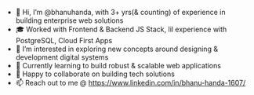 - 👋 Hi, I’m @bhanuhanda, with 3+ yrs(& counting) of experience in building enterprise web solutions
- 🎓 Worked with Frontend & Backend JS Stack, lil experience with PostgreSQL, Cloud First Apps
- 👀 I’m interested in exploring new concepts around designing & development digital systems
- 🌱 Currently learning to build robust & scalable web applications
- 💞️ Happy to collaborate on building tech solutions
- 📫 Reach out to me @ https://www.linkedin.com/in/bhanu-handa-1607/

<!---
bhanuhanda/bhanuhanda is a ✨ special ✨ repository because its `README.md` (this file) appears on your GitHub profile.
You can click the Preview link to take a look at your changes.
--->
